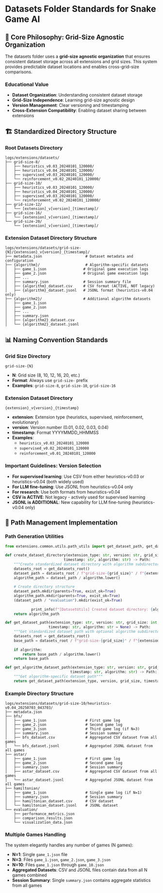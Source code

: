# Datasets Folder Standards for Snake Game AI

## 🎯 **Core Philosophy: Grid-Size Agnostic Organization**

The datasets folder uses a **grid-size agnostic organization** that ensures consistent dataset storage across all extensions and grid sizes. This system provides predictable dataset locations and enables cross-grid-size comparisons.

### **Educational Value**
- **Dataset Organization**: Understanding consistent dataset storage
- **Grid-Size Independence**: Learning grid-size agnostic design
- **Version Management**: Clear versioning and timestamping
- **Cross-Extension Compatibility**: Enabling dataset sharing between extensions

## 🏗️ **Standardized Directory Structure**

### **Root Datasets Directory**
```
logs/extensions/datasets/
├── grid-size-8/
│   ├── heuristics_v0.03_20240101_120000/
│   ├── heuristics_v0.04_20240101_120000/
│   ├── supervised_v0.03_20240101_120000/
│   └── reinforcement_v0.02_20240101_120000/
├── grid-size-10/
│   ├── heuristics_v0.03_20240101_120000/
│   ├── heuristics_v0.04_20240101_120000/
│   ├── supervised_v0.03_20240101_120000/
│   └── reinforcement_v0.02_20240101_120000/
├── grid-size-12/
│   └── [extension]_v[version]_[timestamp]/
├── grid-size-16/
│   └── [extension]_v[version]_[timestamp]/
└── grid-size-20/
    └── [extension]_v[version]_[timestamp]/
```

### **Extension Dataset Directory Structure**
```
logs/extensions/datasets/grid-size-{N}/{extension}_v{version}_{timestamp}/
├── metadata.json                    # Dataset metadata and configuration
├── {algorithm}/                     # Algorithm-specific datasets 
│   ├── game_1.json                 # Original game execution logs
│   ├── game_2.json                 # Original game execution logs  
│   ├── ...
│   ├── summary.json                # Session summary file
│   ├── {algorithm}_dataset.csv     # CSV format (ACTIVE, NOT legacy)
│   ├── {algorithm}_dataset.jsonl   # JSONL format (heuristics-v0.04 only)
├── {algorithm2}/                   # Additional algorithm datasets
│   ├── game_1.json
│   ├── game_2.json
│   ├── ...
│   ├── summary.json
│   ├── {algorithm2}_dataset.csv
│   └── {algorithm2}_dataset.jsonl

```

## 📊 **Naming Convention Standards**

### **Grid Size Directory**
```
grid-size-{N}
```
- **N**: Grid size (8, 10, 12, 16, 20, etc.)
- **Format**: Always use `grid-size-` prefix
- **Examples**: `grid-size-8`, `grid-size-10`, `grid-size-16`

### **Extension Dataset Directory**
```
{extension}_v{version}_{timestamp}
```
- **extension**: Extension type (heuristics, supervised, reinforcement, evolutionary)
- **version**: Version number (0.01, 0.02, 0.03, 0.04)
- **timestamp**: Format YYYYMMDD_HHMMSS
- **Examples**: 
  - `heuristics_v0.03_20240101_120000`
  - `supervised_v0.02_20240101_120000`
  - `reinforcement_v0.01_20240101_120000`

### **Important Guidelines: Version Selection**
- **For supervised learning**: Use CSV from either heuristics-v0.03 or heuristics-v0.04 (both widely used)
- **For LLM fine-tuning**: Use JSONL from heuristics-v0.04 only
- **For research**: Use both formats from heuristics-v0.04
- **CSV is ACTIVE**: Not legacy - actively used for supervised learning
- **JSONL is ADDITIONAL**: New capability for LLM fine-tuning (heuristics-v0.04 only)

## 🔧 **Path Management Implementation**

### **Path Generation Utilities**
```python
from extensions.common.utils.path_utils import get_dataset_path, get_datasets_root

def create_dataset_directory(extension_type: str, version: str, grid_size: int, 
                           timestamp: str, algorithm: str) -> Path:
    """Create standardized dataset directory with algorithm subdirectory"""
    datasets_root = get_datasets_root()
    dataset_path = datasets_root / f"grid-size-{grid_size}" / f"{extension_type}_v{version}_{timestamp}"
    algorithm_path = dataset_path / algorithm.lower()
    
    # Create directory structure
    dataset_path.mkdir(parents=True, exist_ok=True)
    algorithm_path.mkdir(parents=True, exist_ok=True)
    (dataset_path / "evaluation").mkdir(exist_ok=True)
    
            print_info(f"[DatasetUtils] Created dataset directory: {algorithm_path}")  # SUPREME_RULES compliant logging
    return algorithm_path

def get_dataset_path(extension_type: str, version: str, grid_size: int, 
                    timestamp: str, algorithm: str = None) -> Path:
    """Get standardized dataset path with optional algorithm subdirectory"""
    datasets_root = get_datasets_root()
    base_path = datasets_root / f"grid-size-{grid_size}" / f"{extension_type}_v{version}_{timestamp}"
    
    if algorithm:
        return base_path / algorithm.lower()
    return base_path

def get_algorithm_dataset_path(extension_type: str, version: str, grid_size: int, 
                              timestamp: str, algorithm: str) -> Path:
    """Get algorithm-specific dataset path"""
    return get_dataset_path(extension_type, version, grid_size, timestamp, algorithm)
```

### **Example Directory Structure**
```
logs/extensions/datasets/grid-size-10/heuristics-v0.04_20250703_043703/
├── metadata.json
├── bfs/
│   ├── game_1.json                  # First game log
│   ├── game_2.json                  # Second game log
│   ├── game_3.json                  # Third game log (if N=3)
│   ├── summary.json                 # Session summary
│   ├── bfs_dataset.csv              # Aggregated CSV dataset from all games
│   └── bfs_dataset.jsonl            # Aggregated JSONL dataset from all games
├── astar/
│   ├── game_1.json                  # First game log
│   ├── game_2.json                  # Second game log
│   ├── summary.json                 # Session summary
│   ├── astar_dataset.csv            # Aggregated CSV dataset from all games
│   └── astar_dataset.jsonl          # Aggregated JSONL dataset from all games
├── hamiltonian/
│   ├── game_1.json                  # Single game log (if N=1)
│   ├── summary.json                 # Session summary
│   ├── hamiltonian_dataset.csv      # CSV dataset
│   └── hamiltonian_dataset.jsonl    # JSONL dataset
└── evaluation/
    ├── performance_metrics.json
    ├── comparison_results.json
    └── visualization_data.json
```

### **Multiple Games Handling**
The system elegantly handles any number of games (N games):
- **N=1**: Single `game_1.json` file
- **N=3**: Files `game_1.json`, `game_2.json`, `game_3.json`
- **N=10**: Files `game_1.json` through `game_10.json`
- **Aggregated Datasets**: CSV and JSONL files contain data from all N games combined
- **Session Summary**: Single `summary.json` contains aggregate statistics from all games